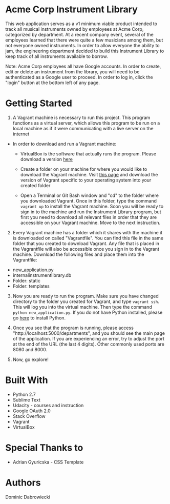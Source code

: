 # Acme Corp Instrument Library
This web application serves as a v1 minimum viable product intended to track all musical instruments owned by employees at Acme Corp, categorized by department.  At a recent company event, several of the employees learned that there were quite a few musicians among them, but not everyone owned instruments.  In order to allow everyone the ability to jam, the engineering department decided to build this Instrument Library to keep track of all instruments available to borrow.

Note: Acme Corp employees all have Google accounts.  In order to create, edit or delete an instrument from the library, you will need to be authenticated as a Google user to proceed.  In order to log in, click the "login" button at the bottom left of any page.

# Getting Started

1. A Vagrant machine is necessary to run this project.  This program functions as a virtual server, which allows this program to be run on a local machine as if it were communicating with a live server on the internet

- In order to download and run a Vagrant machine:

  - VirtualBox is the software that actually runs the program.  Please download a version [here](https://www.virtualbox.org/wiki/Download_Old_Builds_5_1)

  - Create a folder on your machine for where you would like to download the Vagrant machine.  Visit [this page](https://www.vagrantup.com/downloads.html) and download the version of Vagrant specific to your operating system into your created folder

  - Open a Terminal or Git Bash window and "cd" to the folder where you downloaded Vagrant.  Once in this folder, type the command `vagrant up` to install the Vagrant machine.  Soon you will be ready to sign in to the machine and run the Instrument Library program, but first you need to download all relevant files in order that they are accessible on your Vagrant machine.  Move to the next instruction.

2.  Every Vagrant machine has a folder which it shares with the machine it is downloaded on called "Vagrantfile".  You can find this file in the same folder that you created to download Vagrant.  Any file that is placed in the Vagrantfile will also be accessible once you sign in to the Vagrant machine.  Download the following files and place them into the Vagrantfile:

  - new_application.py
  - internalinstrumentlibrary.db
  - Folder: static
  - Folder: templates

3.  Now you are ready to run the program.  Make sure you have changed directory to the folder you created for Vagrant, and type `vagrant ssh`.  This will log you into the virtual machine.  Then type the command `python new_application.py`.  If you do not have Python installed, please go [here](https://edu.google.com/openonline/course-builder/docs/1.10/set-up-course-builder/check-for-python.html) to install Python.

4.  Once you see that the program is running, please access "http://localhost:5000/departments", and you should see the main page of the application.  If you are experiencing an error, try to adjust the port at the end of the URL (the last 4 digits).  Other commonly used ports are 8080 and 8000.

5.  Now, go explore!

# Built With

- Python 2.7
- Sublime Text
- Udacity - courses and instruction
- Google OAuth 2.0
- Stack Overflow
- Vagrant
- VirtualBox

# Special Thanks to

- Adrian Gyuricska - CSS Template

# Authors

Dominic Dabrowiecki

